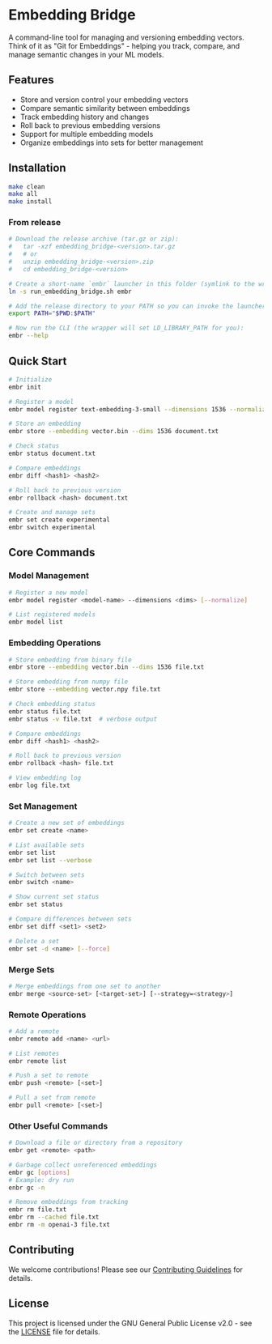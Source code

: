 # Embedding Bridge

A command-line tool for managing and versioning embedding vectors. Think of it as "Git for Embeddings" - helping you track, compare, and manage semantic changes in your ML models.

## Features

- Store and version control your embedding vectors
- Compare semantic similarity between embeddings
- Track embedding history and changes
- Roll back to previous embedding versions
- Support for multiple embedding models
- Organize embeddings into sets for better management

## Installation

```bash
make clean
make all
make install
```

### From release

```bash
# Download the release archive (tar.gz or zip):
#   tar -xzf embedding_bridge-<version>.tar.gz
#   # or
#   unzip embedding_bridge-<version>.zip
#   cd embedding_bridge-<version>

# Create a short-name `embr` launcher in this folder (symlink to the wrapper):
ln -s run_embedding_bridge.sh embr

# Add the release directory to your PATH so you can invoke the launcher:
export PATH="$PWD:$PATH"

# Now run the CLI (the wrapper will set LD_LIBRARY_PATH for you):
embr --help
```

## Quick Start

```bash
# Initialize
embr init

# Register a model
embr model register text-embedding-3-small --dimensions 1536 --normalize

# Store an embedding
embr store --embedding vector.bin --dims 1536 document.txt

# Check status
embr status document.txt

# Compare embeddings
embr diff <hash1> <hash2>

# Roll back to previous version
embr rollback <hash> document.txt

# Create and manage sets
embr set create experimental
embr switch experimental
```

## Core Commands

### Model Management
```bash
# Register a new model
embr model register <model-name> --dimensions <dims> [--normalize]

# List registered models
embr model list
```

### Embedding Operations
```bash
# Store embedding from binary file
embr store --embedding vector.bin --dims 1536 file.txt

# Store embedding from numpy file
embr store --embedding vector.npy file.txt

# Check embedding status
embr status file.txt
embr status -v file.txt  # verbose output

# Compare embeddings
embr diff <hash1> <hash2>

# Roll back to previous version
embr rollback <hash> file.txt

# View embedding log
embr log file.txt
```

### Set Management
```bash
# Create a new set of embeddings
embr set create <name>

# List available sets
embr set list
embr set list --verbose

# Switch between sets
embr switch <name>

# Show current set status
embr set status

# Compare differences between sets
embr set diff <set1> <set2>

# Delete a set
embr set -d <name> [--force]
```

### Merge Sets
```bash
# Merge embeddings from one set to another
embr merge <source-set> [<target-set>] [--strategy=<strategy>]
```

### Remote Operations
```bash
# Add a remote
embr remote add <name> <url>

# List remotes
embr remote list

# Push a set to remote
embr push <remote> [<set>]

# Pull a set from remote
embr pull <remote> [<set>]
```

### Other Useful Commands
```bash
# Download a file or directory from a repository
embr get <remote> <path>

# Garbage collect unreferenced embeddings
embr gc [options]
# Example: dry run
enbr gc -n

# Remove embeddings from tracking
embr rm file.txt
embr rm --cached file.txt
embr rm -m openai-3 file.txt
```

## Contributing

We welcome contributions! Please see our [Contributing Guidelines](CONTRIBUTING.md) for details.

## License

This project is licensed under the GNU General Public License v2.0 - see the [LICENSE](LICENSE) file for details. 
